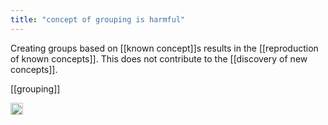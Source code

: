 ```yaml
---
title: "concept of grouping is harmful"
---
```


Creating groups based on [[known concept]]s results in the [[reproduction of known concepts]]. This does not contribute to the [[discovery of new concepts]].

[[grouping]]

<img src='https://scrapbox.io/api/pages/nishio-en/en/icon' alt='en.icon' height="19.5"/>
